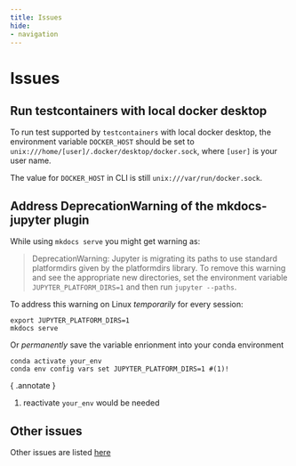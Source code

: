 ```yaml
---
title: Issues
hide:
- navigation
---
```


# Issues

## Run testcontainers with local docker desktop
To run test supported by `testcontainers` with local docker desktop, the environment variable `DOCKER_HOST` should be set to `unix:///home/[user]/.docker/desktop/docker.sock`, where `[user]` is your user name. 

The value for `DOCKER_HOST` in CLI is still `unix:///var/run/docker.sock`.

## Address DeprecationWarning of the mkdocs-jupyter plugin
While using `mkdocs serve` you might get warning as:
> DeprecationWarning: Jupyter is migrating its paths to use standard platformdirs given by the platformdirs library.  To remove this warning and see the appropriate new directories, set the environment variable `JUPYTER_PLATFORM_DIRS=1` and then run `jupyter --paths`.

To address this warning on Linux *temporarily* for every session:

```shell
export JUPYTER_PLATFORM_DIRS=1
mkdocs serve
```

Or *permanently* save the variable enrionment into your conda environment

```shell
conda activate your_env
conda env config vars set JUPYTER_PLATFORM_DIRS=1 #(1)!
```
{ .annotate }

1.  reactivate `your_env` would be needed

## Other issues
Other issues are listed [here](https://github.com/ssciwr/onehealth-db/issues)